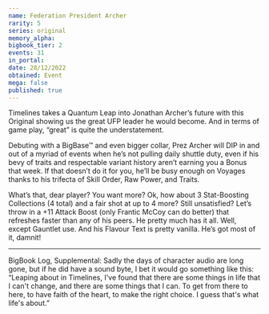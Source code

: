 ```yaml
---
name: Federation President Archer
rarity: 5
series: original
memory_alpha:
bigbook_tier: 2
events: 31
in_portal:
date: 28/12/2022
obtained: Event
mega: false
published: true
---
```


Timelines takes a Quantum Leap into Jonathan Archer’s future with this Original showing us the great UFP leader he would become. And in terms of game play, “great” is quite the understatement.

Debuting with a BigBase™ and even bigger collar, Prez Archer will DIP in and out of a myriad of events when he’s not pulling daily shuttle duty, even if his bevy of traits and respectable variant history aren’t earning you a Bonus that week. If that doesn’t do it for you, he’ll be busy enough on Voyages thanks to his trifecta of Skill Order, Raw Power, and Traits.

What’s that, dear player? You want more? Ok, how about 3 Stat-Boosting Collections (4 total) and a fair shot at up to 4 more? Still unsatisfied? Let’s throw in a +11 Attack Boost (only Frantic McCoy can do better) that refreshes faster than any of his peers. He pretty much has it all. Well, except Gauntlet use. And his Flavour Text is pretty vanilla. He’s got most of it, damnit!

-------------------------------------

BigBook Log, Supplemental:
Sadly the days of character audio are long gone, but if he did have a sound byte, I bet it would go something like this: “Leaping about in Timelines, I've found that there are some things in life that I can't change, and there are some things that I can. To get from there to here, to have faith of the heart, to make the right choice. I guess that's what life's about.”
